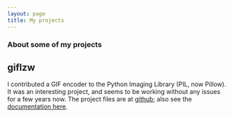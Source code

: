 ```yaml
---
layout: page
title: My projects
---
```


### About some of my projects

## giflzw

I contributed a GIF encoder to the Python Imaging Library (PIL, now Pillow). It was an interesting project, and seems to be working without any issues for a few years now. The project files are at [github](https://github.com/raygard/giflzw); also see the [documentation here](https://raygard.net/giflzw). 

